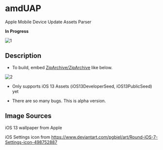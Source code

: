 # amdUAP

Apple Mobile Device Update Assets Parser

**In Progress**

![1](https://live.staticflickr.com/65535/49086023951_b26887fb56_o.png)

## Description

- To build, embed [ZipArchive/ZipArchive](https://github.com/ZipArchive/ZipArchive) like below.

![2](https://live.staticflickr.com/65535/49084433066_49e5b614e6_o.png)

- Only supports iOS 13 Assets (iOS13DeveloperSeed, iOS13PublicSeed) yet

- There are so many bugs. This is alpha version.

## Image Sources

iOS 13 wallpaper from Apple

iOS Settings icon from https://www.deviantart.com/pgbiel/art/Round-iOS-7-Settings-icon-498752887
